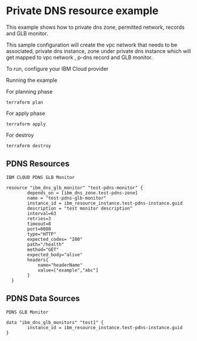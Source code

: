 # Private DNS resource example

This example shows how to private dns zone, permitted network, records and GLB monitor.

This sample configuration will create the vpc network that needs to be associated, private dns instance, zone under private dns instance which will get mapped to vpc network , p-dns record and GLB monitor.


To run, configure your IBM Cloud provider

Running the example

For planning phase

```shell
terraform plan
```

For apply phase

```shell
terraform apply
```

For destroy

```shell
terraform destroy
```
## PDNS Resources

`IBM CLOUD PDNS GLB Monitor`
```hcl
resource "ibm_dns_glb_monitor" "test-pdns-monitor" {
		depends_on = [ibm_dns_zone.test-pdns-zone]
		name = "test-pdns-glb-monitor"
		instance_id = ibm_resource_instance.test-pdns-instance.guid
		description = "test monitor description"
		interval=63
		retries=3
		timeout=8
		port=8080
		type="HTTP"
		expected_codes= "200"
		path="/health"
		method="GET"
		expected_body="alive"
		headers{
			name="headerName"
			value=["example","abc"]
		}	
  }
```

## PDNS Data Sources

`PDNS GLB Monitor`
```hcl
data "ibm_dns_glb_monitors" "test1" {
		instance_id = ibm_resource_instance.test-pdns-instance.guid		
}
```

  
